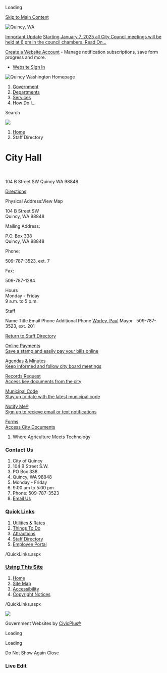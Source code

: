 Loading

[Skip to Main Content](https://www.quincywashington.us/directory.aspx?did=10%2F)

![Quincy, WA](https://www.quincywashington.us/ImageRepository/Document?documentID=1238)

[Important Update](https://www.quincywashington.us/AlertCenter.aspx) [Starting January 7, 2025 all City Council meetings will be held at 6 pm in the council chambers. Read On...](https://www.quincywashington.us/AlertCenter.aspx?AID=Starting-January-7-2025-all-City-Council-114)

[Create a Website Account](https://www.quincywashington.us/MyAccount/ProfileCreate) - Manage notification subscriptions, save form progress and more.   

- [Website Sign In](https://www.quincywashington.us/MyAccount)

![Quincy Washington Homepage](https://www.quincywashington.us/ImageRepository/Document?documentID=1472)

1. [Government](https://www.quincywashington.us/27/Government)
2. [Departments](https://www.quincywashington.us/35/Departments)
3. [Services](https://www.quincywashington.us/101/Services)
4. [How Do I...](https://www.quincywashington.us/9/How-Do-I)

Search

![](https://www.quincywashington.us/ImageRepository/Document?documentID=1242)

1. [Home](https://www.quincywashington.us)
2. Staff Directory

# City Hall

 

104 B Street SW Quincy WA 98848

[Directions](https://www.google.com/maps/place/104+B+Street+SW+Quincy+WA+98848)

Physical Address:View Map

104 B Street SW  
Quincy, WA 98848

Mailing Address:

P.O. Box 338  
Quincy, WA 98848

Phone:

509-787-3523, ext. 7

Fax:

509-787-1284

Hours  
Monday - Friday  
9 a.m. to 5 p.m.

Staff

Name Title Email Phone Additional Phone [Worley, Paul](https://www.quincywashington.us/directory.aspx?EID=36) Mayor   509-787-3523, ext. 201  

[Return to Staff Directory](https://www.quincywashington.us/Directory.aspx)

[Online Payments  
Save a stamp and easily pay your bills online](https://www.invoicecloud.com/portal/%28S%28ygkurdgths4row41jrj4vxjy%29%29/2/Site.aspx?G=9b28a1fe-5bd5-42d6-99ee-ce26ad422ddf)

[Agendas &amp; Minutes  
Keep informed and follow city board meetings](https://quincy.civicweb.net/filepro/documents)

[Records Request  
Access key documents from the city](https://www.quincywashington.us/207/Public-Records-Request)

[Municipal Code  
Stay up to date with the latest municipal code](https://www.codepublishing.com/WA/Quincy)

[Notify Me®  
Sign up to recieve email or text notifications](https://www.quincywashington.us/list.aspx)

[Forms  
Access City Documents](https://www.quincywashington.us/DocumentCenter/Index/43)

1. Where Agriculture Meets Technology

### Contact Us

1. City of Quincy
2. 104 B Street S.W.
3. PO Box 338
4. Quincy, WA 98848
5. Monday - Friday
6. 9:00 am to 5:00 pm
7. Phone: 509-787-3523
8. [Email Us](mailto:info@quincywashington.us)

### [Quick Links](https://www.quincywashington.us/QuickLinks.aspx?CID=16)

1. [Utilities &amp; Rates](https://www.quincywashington.us/157/Utilities-Rates)
2. [Things To Do](https://www.quincywashington.us/197/Things-to-Do)
3. [Attractions](https://www.quincywashington.us/188/Attractions)
4. [Staff Directory](https://www.quincywashington.us/directory.aspx)
5. [Employee Portal](https://www.quincywashington.us/72/Employee-Portal)

/QuickLinks.aspx

### [Using This Site](https://www.quincywashington.us/QuickLinks.aspx?CID=17)

1. [Home](https://www.quincywashington.us)
2. [Site Map](https://www.quincywashington.us/sitemap.aspx)
3. [Accessibility](https://www.quincywashington.us/accessibility)
4. [Copyright Notices](https://www.quincywashington.us/site/copyright)

/QuickLinks.aspx

![](https://www.quincywashington.us/ImageRepository/Document?documentID=1239)

Government Websites by [CivicPlus®](https://connect.civicplus.com/referral)

Loading

Loading

Do Not Show Again Close

### Live Edit